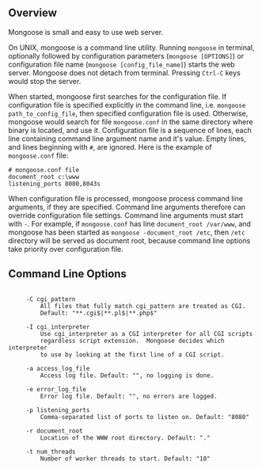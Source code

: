 Overview
--------

Mongoose is small and easy to use web server.

On UNIX, mongoose is a command line utility. Running `mongoose` in
terminal, optionally followed by configuration parameters
(`mongoose [OPTIONS]`) or configuration file name
(`mongoose [config_file_name]`) starts the
web server. Mongoose does not detach from terminal. Pressing `Ctrl-C` keys
would stop the server.

When started, mongoose first searches for the configuration file.
If configuration file is specified explicitly in the command line, i.e.
`mongoose path_to_config_file`, then specified configuration file is used.
Otherwise, mongoose would search for file `mongoose.conf` in the same directory
where binary is located, and use it.
Configuration file is a sequence of lines, each line containing
command line argument name and it's value. Empty lines, and lines beginning
with `#`, are ignored. Here is the example of `mongoose.conf` file:

    # mongoose.conf file
    document_root c:\www
    listening_ports 8080,8043s

When configuration file is processed, mongoose process command line arguments,
if they are specified. Command line arguments therefore can override
configuration file settings. Command line arguments must start with `-`.
For example, if `mongoose.conf` has line
`document_root /var/www`, and mongoose has been started as
`mongoose -document_root /etc`, then `/etc` directory will be served as
document root, because command line options take priority over
configuration file.

Command Line Options
--------------------
```

     -C cgi_pattern
         All files that fully match cgi_pattern are treated as CGI.
         Default: "**.cgi$|**.pl$|**.php$"

     -I cgi_interpreter
         Use cgi_interpreter as a CGI interpreter for all CGI scripts
         regardless script extension.  Mongoose decides which interpreter
         to use by looking at the first line of a CGI script.

     -a access_log_file
         Access log file. Default: "", no logging is done.

     -e error_log_file
         Error log file. Default: "", no errors are logged.

     -p listening_ports
         Comma-separated list of ports to listen on. Default: "8080"

     -r document_root
         Location of the WWW root directory. Default: "."

     -t num_threads
         Number of worker threads to start. Default: "10"

```
